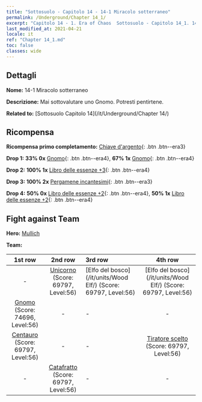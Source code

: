 ```yaml
---
title: "Sottosuolo - Capitolo 14 - 14-1 Miracolo sotterraneo"
permalink: /Underground/Chapter 14_1/
excerpt: "Capitolo 14 - 1. Era of Chaos  Sottosuolo - Capitolo 14_1. 14-1 Miracolo sotterraneo"
last_modified_at: 2021-04-21
locale: it
ref: "Chapter 14_1.md"
toc: false
classes: wide
---
```


## Dettagli

 **Nome:** 14-1 Miracolo sotterraneo

 **Descrizione:** Mai sottovalutare uno Gnomo. Potresti pentirtene.

 **Related to:** [Sottosuolo Capitolo 14](/it/Underground/Chapter 14/)

## Ricompensa

 **Ricompensa primo completamento:** [Chiave d'argento](/it/Items/con_693/){: .btn .btn--era3}

 **Drop 1:** **33% 0x** [Gnomo](/it/Items/unt_200/){: .btn .btn--era4}, **67% 1x** [Gnomo](/it/Items/unt_200/){: .btn .btn--era4}

 **Drop 2:** **100% 1x** [Libro delle essenze +3](/it/Items/mat_60/){: .btn .btn--era4}

 **Drop 3:** **100% 2x** [Pergamene incantesimi](/it/Items/con_694/){: .btn .btn--era3}

 **Drop 4:** **50% 0x** [Libro delle essenze +2](/it/Items/mat_53/){: .btn .btn--era4}, **50% 1x** [Libro delle essenze +2](/it/Items/mat_53/){: .btn .btn--era4}


## Fight against Team
 **Hero:** [Mullich](/it/heroes/Mullich/)

 **Team:**


  | 1st row | 2nd row | 3rd row | 4th row |
  |:----:|:----:|:----|:----:|
  | - | [Unicorno](/it/units/Unicorn/) (Score: 69797, Level:56)  | [Elfo del bosco](/it/units/Wood Elf/) (Score: 69797, Level:56)  | [Elfo del bosco](/it/units/Wood Elf/) (Score: 69797, Level:56)  |
  | [Gnomo](/it/units/Dwarf/) (Score: 74696, Level:56)  | - | - | - |
  | [Centauro](/it/units/Centaur/) (Score: 69797, Level:56)  | - | - | [Tiratore scelto](/it/units/Marksman/) (Score: 69797, Level:56)  |
  | - | [Catafratto](/it/units/Cavalier/) (Score: 69797, Level:56)  | - | - |


